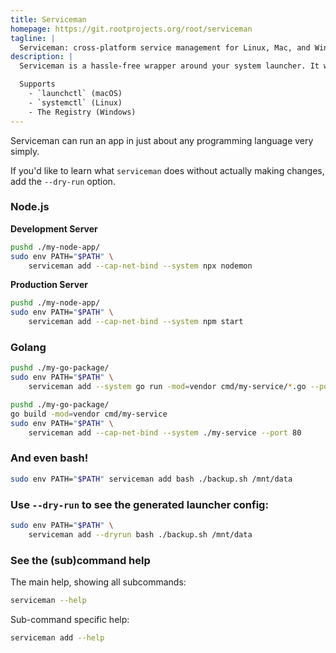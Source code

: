 ```yaml
---
title: Serviceman
homepage: https://git.rootprojects.org/root/serviceman
tagline: |
  Serviceman: cross-platform service management for Linux, Mac, and Windows.
description: |
  Serviceman is a hassle-free wrapper around your system launcher. It works with the default system launcher to make it easy to start _user_- and _system_-level services, such as webservers, backup scripts, network and system tools, etc.

  Supports
    - `launchctl` (macOS)
    - `systemctl` (Linux)
    - The Registry (Windows)
---
```


Serviceman can run an app in just about any programming language very simply.

If you'd like to learn what `serviceman` does without actually making changes,
add the `--dry-run` option.

### Node.js

**Development Server**

```bash
pushd ./my-node-app/
sudo env PATH="$PATH" \
    serviceman add --cap-net-bind --system npx nodemon
```

**Production Server**

```bash
pushd ./my-node-app/
sudo env PATH="$PATH" \
    serviceman add --cap-net-bind --system npm start
```

### Golang

```bash
pushd ./my-go-package/
sudo env PATH="$PATH" \
    serviceman add --system go run -mod=vendor cmd/my-service/*.go --port 3000
```

```bash
pushd ./my-go-package/
go build -mod=vendor cmd/my-service
sudo env PATH="$PATH" \
    serviceman add --cap-net-bind --system ./my-service --port 80
```

### And even bash!

```bash
sudo env PATH="$PATH" serviceman add bash ./backup.sh /mnt/data
```

### Use `--dry-run` to see the generated launcher config:

```bash
sudo env PATH="$PATH" \
    serviceman add --dryrun bash ./backup.sh /mnt/data
```

### See the (sub)command help

The main help, showing all subcommands:

```bash
serviceman --help
```

Sub-command specific help:

```bash
serviceman add --help
```
